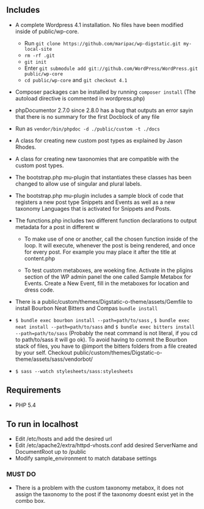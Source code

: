 ## Includes

+ A complete Wordpress 4.1 installation. No files have been modified inside of public/wp-core.
	+ Run `git clone https://github.com/maripac/wp-digstatic.git my-local-site`
	+ `rm -rf .git`
	+ `git init` 
	+ Enter `git submodule add git://github.com/WordPress/WordPress.git public/wp-core`
	+ `cd public/wp-core` and `git checkout 4.1`
+ Composer packages can be installed by running `composer install` (The autoload directive is commented in wordpress.php)
+ phpDocumentor 2.7.0 since 2.8.0 has a bug that outputs an error sayin that there is no summary for the first Docblock of any file
+ Run as `vendor/bin/phpdoc -d ./public/custom -t ./docs`
+ A class for creating new custom post types as explained by Jason Rhodes.
+ A class for creating new taxonomies that are compatible with the custom post types.
+ The bootstrap.php mu-plugin that instantiates these classes has been changed to allow use of singular and plural labels.
+ The bootstrap.php mu-plugin includes a sample block of code that registers a new post type Snippets and Events as well as a new taxonomy Languages that is activated for Snippets and Posts.
+ The functions.php includes two different function declarations to output metadata for a post in different w

	+ 	To make use of one or another, call the chosen 
		function inside of the loop. It will execute, whenever 
		the post is being rendered, and once for every  post. For 
		example you may place it after the title at content.php

	+ 	To test custom metaboxes, are woeking fine. Activate in 
		the pligins section of the  WP admin panel the one called
		Sample Metabox for Events. Create a New Event, fill in the 
		metaboxes for location and dress code.
+ There is a public/custom/themes/Digstatic-o-theme/assets/Gemfile to install Bourbon Neat Bitters and Compas `bundle install`
+ `$ bundle exec bourbon install --path=path/to/sass` , `$ bundle exec neat install --path=path/to/sass` and `$ bundle exec bitters install --path=path/to/sass` (Probably the neat command is not literal, if you cd to path/to/sass it will go ok). To avoid having to commit the Bourbon stack of files, you have to @import the bitters folders from a file created by your self. Checkout public/custom/themes/Digstatic-o-theme/assets/sass/vendorbot/
+ `$ sass --watch stylesheets/sass:stylesheets`



## Requirements

+ PHP 5.4

## To run in localhost

+ Edit /etc/hosts and add the desired url
+ Edit /etc/apache2/extra/httpd-vhosts.conf add desired ServerName and DocumentRoot up to /public
+ Modify sample_environment to match database settings

### MUST DO
+	There is a problem with the custom taxonomy metabox, it does not assign the taxonomy to the post
	if the taxonomy doesnt exist yet in the combo box.



